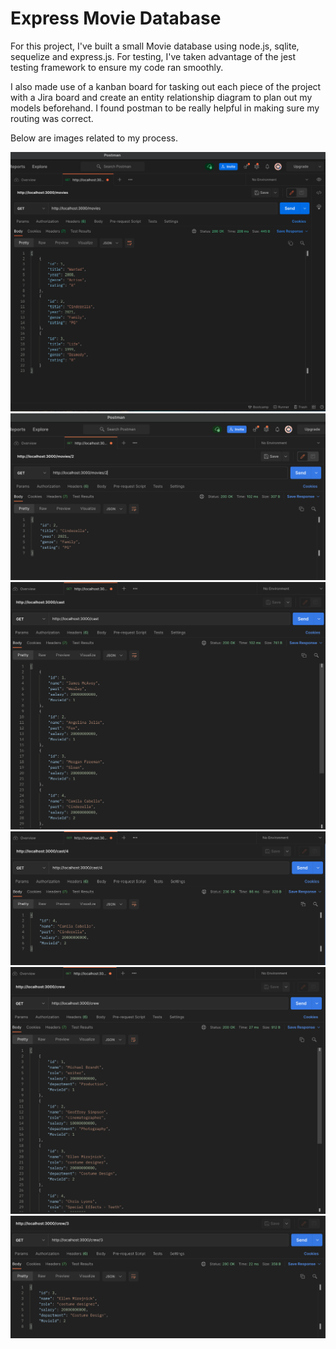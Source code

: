 # Express Movie Database


<p>For this project, I've built a small Movie database using node.js, sqlite, sequelize and express.js. For testing, I've taken advantage of the jest testing framework to ensure my code ran smoothly.</p>

<p> I also made use of a kanban board for tasking out each piece of the project with a Jira board and create an entity relationship diagram to plan out my models beforehand. I found postman to be really helpful in making sure my routing was correct.</p>

Below are images related to my process.

![Movie database in Postman](/images/All-Movies.png)
![Movie found by Id in Postman](/images/Movie-Id.png)
![Cast database in Postman](/images/Cast.png)
![Cast Member found by Id in Postman](/images/Cast:Id.png)
![Crew database in Postman](/images/Crew.png)
![Crew Member found by Id in Postman](/images/Crew:Id.png)
